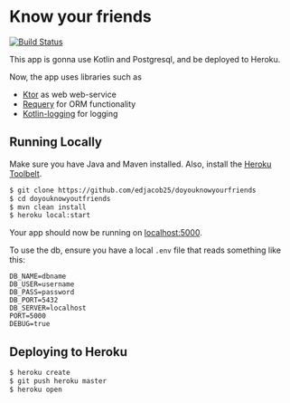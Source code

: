 # Know your friends

[![Build Status](https://travis-ci.com/edjacob25/doyouknowyourfriends.svg?token=s88x7PAjB5z51xWWrfnx&branch=master)](https://travis-ci.com/edjacob25/doyouknowyourfriends)

This app is gonna use Kotlin and Postgresql, and be deployed to Heroku.

Now, the app uses libraries such as
* [Ktor](https://github.com/Kotlin/ktor) as web web-service
* [Requery](https://github.com/requery/requery) for ORM functionality
* [Kotlin-logging](https://github.com/MicroUtils/kotlin-logging) for logging

## Running Locally

Make sure you have Java and Maven installed. Also, install the [Heroku Toolbelt](https://toolbelt.heroku.com/).

```sh
$ git clone https://github.com/edjacob25/doyouknowyourfriends
$ cd doyouknowyoutfriends
$ mvn clean install
$ heroku local:start
```

Your app should now be running on [localhost:5000](http://localhost:5000/).

To use the db, ensure you have a local `.env` file that reads something like this:

```
DB_NAME=dbname
DB_USER=username
DB_PASS=password
DB_PORT=5432
DB_SERVER=localhost
PORT=5000
DEBUG=true
```

## Deploying to Heroku

```sh
$ heroku create
$ git push heroku master
$ heroku open
```
